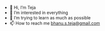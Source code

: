 - 👋 Hi, I’m Teja
- 👀 I’m interested in everything
- 🌱 I’m trying to learn as much as possible
- 📫 How to reach me bhanu.s.teja@gmail.com

<!---
frozentraitor/frozentraitor is a ✨ special ✨ repository because its `README.md` (this file) appears on your GitHub profile.
You can click the Preview link to take a look at your changes.
--->
